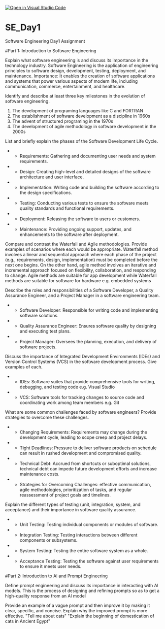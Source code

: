 [![Open in Visual Studio Code](https://classroom.github.com/assets/open-in-vscode-2e0aaae1b6195c2367325f4f02e2d04e9abb55f0b24a779b69b11b9e10269abc.svg)](https://classroom.github.com/online_ide?assignment_repo_id=18432957&assignment_repo_type=AssignmentRepo)
# SE_Day1
Software Engineering Day1 Assignment

#Part 1: Introduction to Software Engineering

Explain what software engineering is and discuss its importance in the technology industry.
Software Engineering is the application of engineering principles to software design, development, testing, deployment, and maintenance.
Importance: It enables the creation of software applications and systems that power various aspects of modern life, including communication, commerce, entertainment, and healthcare.

Identify and describe at least three key milestones in the evolution of software engineering.
1. The development of programing languages like C and FORTRAN
2. The establishment of software development as a discipline in 1960s
3. The advent of structured programing in the 1970s
4. The development of agile methodology in software development in the 2000s

List and briefly explain the phases of the Software Development Life Cycle.
- - Requirements: Gathering and documenting user needs and system requirements.
- - Design: Creating high-level and detailed designs of the software architecture and user interface.
- - Implementation: Writing code and building the software according to the design specifications.
- - Testing: Conducting various tests to ensure the software meets quality standards and functional requirements.
- - Deployment: Releasing the software to users or customers.
- - Maintenance: Providing ongoing support, updates, and enhancements to the software after deployment.

Compare and contrast the Waterfall and Agile methodologies. Provide examples of scenarios where each would be appropriate.
Waterfall method involves a linear and sequential approach where each phase of the project  (e.g., requirements, design, implementation)  must be completed before the next one begins. On the other hand, agile method involves an iterative and incremental approach focused on flexibility, collaboration, and responding to change.
Agile methods are suitable for app development while Waterfall methods are suitable for software for hardware e.g. embedded systems

Describe the roles and responsibilities of a Software Developer, a Quality Assurance Engineer, and a Project Manager in a software engineering team.
- - Software Developer: Responsible for writing code and implementing software solutions.
- - Quality Assurance Engineer: Ensures software quality by designing and executing test plans.
- - Project Manager: Oversees the planning, execution, and delivery of software projects.

Discuss the importance of Integrated Development Environments (IDEs) and Version Control Systems (VCS) in the software development process. Give examples of each.
- - IDEs: Software suites that provide comprehensive tools for writing, debugging, and testing code e.g. Visual Studio
- - VCS: Software tools for tracking changes to source code and coordinating work among team members e.g. Git


What are some common challenges faced by software engineers? Provide strategies to overcome these challenges.
- - Changing Requirements: Requirements may change during the development cycle, leading to scope creep and project delays.
- - Tight Deadlines: Pressure to deliver software products on schedule can result in rushed development and compromised quality.
- - Technical Debt: Accrued from shortcuts or suboptimal solutions, technical debt can impede future development efforts and increase maintenance costs.
- - Strategies for Overcoming Challenges: effective communication, agile methodologies, prioritization of tasks, and regular reassessment of project goals and timelines.


Explain the different types of testing (unit, integration, system, and acceptance) and their importance in software quality assurance.
- - Unit Testing: Testing individual components or modules of software.
- - Integration Testing: Testing interactions between different components or subsystems.
- - System Testing: Testing the entire software system as a whole.
- - Acceptance Testing: Testing the software against user requirements to ensure it meets user needs.

#Part 2: Introduction to AI and Prompt Engineering


Define prompt engineering and discuss its importance in interacting with AI models.
This is the process of designing and refining prompts so as to get a high-quality response from an AI model

Provide an example of a vague prompt and then improve it by making it clear, specific, and concise. Explain why the improved prompt is more effective.
"Tell me about cats"
"Explain the beginning of domestication of cats in Ancient Egypt"
